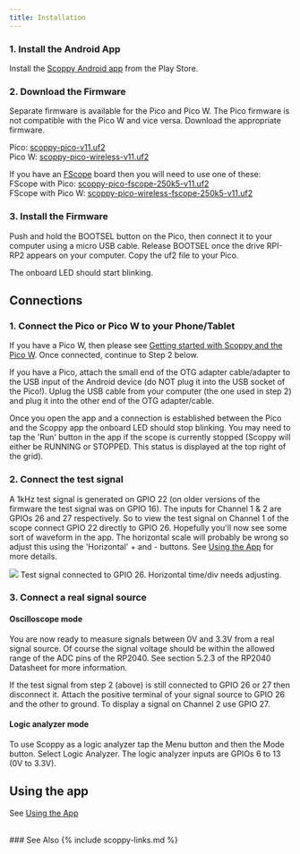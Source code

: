 ```yaml
---
title: Installation
---
```



### 1. Install the Android App
Install the [Scoppy Android app](https://play.google.com/store/apps/details?id=xyz.fhdm.scoppy) from the Play Store.

### 2. Download the Firmware

Separate firmware is available for the Pico and Pico W. The Pico firmware is not compatible with the Pico W and vice versa.
Download the appropriate firmware.

Pico: [scoppy-pico-v11.uf2](https://fhdm-dev.github.io/downloads/scoppy-pico-v11.uf2)
<br>
Pico W: [scoppy-pico-wireless-v11.uf2](https://fhdm-dev.github.io/downloads/scoppy-pico-wireless-v11.uf2)

If you have an [FScope](https://store.fhdm.xyz/) board then you will need to use one of these:
<br>
FScope with Pico: [scoppy-pico-fscope-250k5-v11.uf2](https://fhdm-dev.github.io/downloads/scoppy-pico-fscope-250k5-v11.uf2)
<br>
FScope with Pico W: [scoppy-pico-wireless-fscope-250k5-v11.uf2](https://fhdm-dev.github.io/downloads/scoppy-pico-wireless-fscope-250k5-v11.uf2)

### 3. Install the Firmware
Push and hold the BOOTSEL button on the Pico, then connect it to your computer using a micro USB cable. Release BOOTSEL once the drive RPI-RP2 appears on your computer. Copy the uf2 file to your Pico.   

The onboard LED should start blinking.

## Connections
### 1. Connect the Pico or Pico W to your Phone/Tablet

If you have a Pico W, then please see [Getting started with Scoppy and the Pico W](./Getting-started-with-the-Pico-W). Once connected, continue to Step 2 below.

If you have a Pico, attach the small end of the OTG adapter cable/adapter to the USB input of the Android device (do NOT plug it into the USB socket of the Pico!). Uplug the USB cable from your computer (the one used in step 2) and plug it into the other end of the OTG adapter/cable.

Once you open the app and a connection is established between the Pico and the Scoppy app the onboard LED should stop blinking. You may need to tap the 'Run' button in the app if the scope is currently stopped (Scoppy will either be RUNNING or STOPPED. This status is displayed at the top right of the grid).

### 2. Connect the test signal
A 1kHz test signal is generated on GPIO 22 (on older versions of the firmware the test signal was on GPIO 16). The inputs for Channel 1 & 2 are GPIOs 26 and 27 respectively. So to view the test signal on Channel 1 of the scope connect GPIO 22 directly to GPIO 26. Hopefully you'll now see some sort of waveform in the app. The horizontal scale will probably be wrong so adjust this using the 'Horizontal' + and - buttons. See [Using the App](./Using-the-App) for more details.


![](https://github.com/fhdm-dev/scoppy/blob/main/images/phone-scoppy-v2-test-signal-1.jpg?raw=true)
Test signal connected to GPIO 26. Horizontal time/div needs adjusting.





### 3. Connect a real signal source
#### Oscilloscope mode
You are now ready to measure signals between 0V and 3.3V from a real signal source. Of course the signal voltage should be within the allowed range of the ADC pins of the RP2040. See section 5.2.3 of the RP2040 Datasheet for more information.

If the test signal from step 2 (above) is still connected to GPIO 26 or 27 then disconnect it. Attach the positive terminal of your signal source to GPIO 26 and the other to ground. To display a signal on Channel 2 use GPIO 27.

#### Logic analyzer mode
To use Scoppy as a logic analyzer tap the Menu button and then the Mode button. Select Logic Analyzer. The logic analyzer inputs are GPIOs 6 to 13 (0V to 3.3V).

## Using the app
See [Using the App](../app-help)


<br>
### See Also
{% include scoppy-links.md %}
